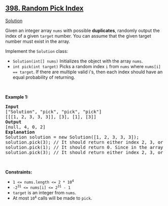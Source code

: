 <h2><a href="https://leetcode.com/problems/random-pick-index/">398. Random Pick Index</a></h2>
<p>
<a href="./random_pick_index.cpp">Solution</a>
</p>
<p>Given an integer array <code>nums</code> with possible <strong>duplicates</strong>, randomly output the index of a given <code>target</code> number. You can assume that the given target number must exist in the array.</p>
<p>Implement the <code>Solution</code> class:</p>
<ul>
<li><code>Solution(int[] nums)</code> Initializes the object with the array <code>nums</code>.</li>
<li><code>int pick(int target)</code> Picks a random index <code>i</code> from <code>nums</code> where <code>nums[i] == target</code>. If there are multiple valid i's, then each index should have an equal probability of returning.</li>
</ul>
<p>&nbsp;</p>
<p><strong>Example 1:</strong></p>
<pre>
<strong>Input</strong>
["Solution", "pick", "pick", "pick"]
[[[1, 2, 3, 3, 3]], [3], [1], [3]]
<strong>Output</strong>
[null, 4, 0, 2]
<strong>Explanation</strong>
Solution solution = new Solution([1, 2, 3, 3, 3]);
solution.pick(3); // It should return either index 2, 3, or 4 randomly. Each index should have equal probability of returning.
solution.pick(1); // It should return 0. Since in the array only nums[0] is equal to 1.
solution.pick(3); // It should return either index 2, 3, or 4 randomly. Each index should have equal probability of returning.
</pre>
<p>&nbsp;</p>
<p><strong>Constraints:</strong></p>
<ul>
<li><code>1 &lt;= nums.length &lt;= 2 * 10<sup>4</sup></code></li>
<li><code>-2<sup>31</sup> &lt;= nums[i] &lt;= 2<sup>31</sup> - 1</code></li>
<li><code>target</code> is an integer from <code>nums</code>.</li>
<li>At most <code>10<sup>4</sup></code> calls will be made to <code>pick</code>.</li>
</ul>
